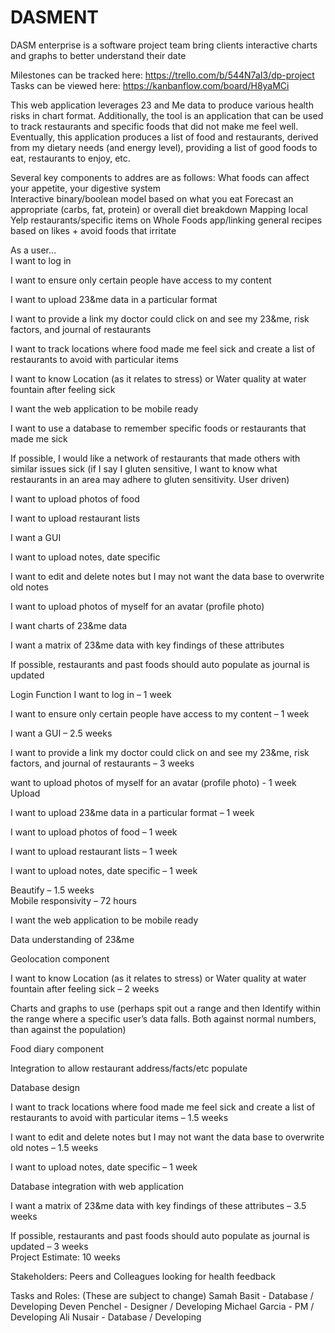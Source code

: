 # DASMENT
DASM enterprise is a software project team bring clients interactive charts and graphs to better understand their date

Milestones can be tracked here: https://trello.com/b/544N7aI3/dp-project
Tasks can be viewed here: https://kanbanflow.com/board/H8yaMCi

This web application leverages 23 and Me data to produce various health risks in chart format. Additionally, the tool is an application that can be used to track restaurants and specific foods that did not make me feel well. Eventually, this application produces a list of food and restaurants, derived from my dietary needs (and energy level), providing a list of good foods to eat, restaurants to enjoy, etc. 

Several key components to addres are as follows:
What foods can affect your appetite, your digestive system  
Interactive binary/boolean model based on what you eat 
Forecast an appropriate (carbs, fat, protein) or overall diet breakdown
Mapping local Yelp restaurants/specific items on Whole Foods app/linking general recipes based on likes + avoid foods that irritate 


As a user...  
I want to log in 

I want to ensure only certain people have access to my content 

I want to upload 23&me data in a particular format 

I want to provide a link my doctor could click on and see my 23&me, risk factors, and journal of restaurants  

I want to track locations where food made me feel sick and create a list of restaurants to avoid with particular items 

I want to know Location (as it relates to stress) or Water quality at water fountain after feeling sick 

I want the web application to be mobile ready 

I want to use a database to remember specific foods or restaurants that made me sick 

If possible, I would like a network of restaurants that made others with similar issues sick (if I say I gluten sensitive, I want to know what restaurants in an area may adhere to gluten sensitivity. User driven) 

I want to upload photos of food 

I want to upload restaurant lists 

I want a GUI  

I want to upload notes, date specific 

I want to edit and delete notes but I may not want the data base to overwrite old notes 

I want to upload photos of myself for an avatar (profile photo) 

I want charts of 23&me data 

I want a matrix of 23&me data with key findings of these attributes 

If possible, restaurants and past foods should auto populate as journal is updated 


Login Function 
I want to log in – 1 week 

I want to ensure only certain people have access to my content – 1 week 

I want a GUI – 2.5 weeks 

I want to provide a link my doctor could click on and see my 23&me, risk factors, and journal of restaurants – 
3 weeks 

want to upload photos of myself for an avatar (profile photo) - 1 week 
Upload 

I want to upload 23&me data in a particular format – 1 week 

I want to upload photos of food – 1 week 

I want to upload restaurant lists – 1 week  

I want to upload notes, date specific – 1 week 

Beautify – 1.5 weeks  
Mobile responsivity – 72 hours  

I want the web application to be mobile ready 

Data understanding of 23&me 

Geolocation component 

I want to know Location (as it relates to stress) or Water quality at water fountain after feeling sick – 2 weeks  

Charts and graphs to use (perhaps spit out a range and then Identify within the range where a specific user’s data falls. Both against normal numbers, than against the population) 

Food diary component 

Integration to allow restaurant address/facts/etc populate 

Database design 

I want to track locations where food made me feel sick and create a list of restaurants to avoid with particular items – 1.5 weeks 

I want to edit and delete notes but I may not want the data base to overwrite old notes – 1.5 weeks  

I want to upload notes, date specific – 1 week 
 
Database integration with web application 

I want a matrix of 23&me data with key findings of these attributes – 3.5 weeks 

If possible, restaurants and past foods should auto populate as journal is updated – 3 weeks  
Project Estimate: 10 weeks 


Stakeholders:
Peers and Colleagues looking for health feedback

Tasks and Roles:
(These are subject to change)
Samah Basit - Database / Developing
Deven Penchel - Designer / Developing
Michael Garcia - PM / Developing
Ali Nusair - Database / Developing
